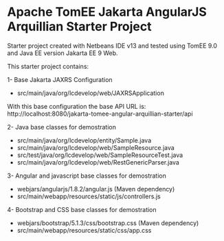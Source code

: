 # Apache TomEE Jakarta AngularJS Arquillian Starter Project

Starter project created with Netbeans IDE v13 and tested using TomEE 9.0 and Java EE version Jakarta EE 9 Web.

This starter project contains:

1- Base Jakarta JAXRS Configuration
   - src/main/java/org/lcdevelop/web/JAXRSApplication

With this base configuration the base API URL is:
 http://localhost:8080/jakarta-tomee-angular-arquillian-starter/api

2- Java base classes for demostration
  - src/main/java/org/lcdevelop/entity/Sample.java
  - src/main/java/org/lcdevelop/web/SampleResource.java
  - src/test/java/org/lcdevelop/web/SampleResourceTest.java
  - src/main/java/org/lcdevelop/web/RestGenericParser.java

3- Angular and javascript base classes for demostration
  - webjars/angularjs/1.8.2/angular.js (Maven dependency)
  - src/main/webapp/resources/static/js/controllers.js

4- Bootstrap and CSS base classes for demostration
  - webjars/bootstrap/5.1.3/css/bootstrap.css (Maven dependency)
  - src/main/webapp/resources/static/css/app.css
